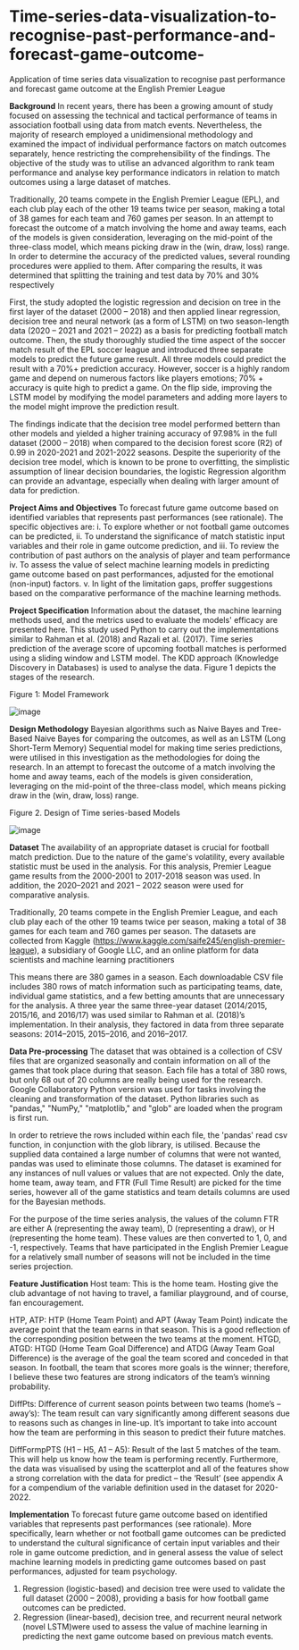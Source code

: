 # Time-series-data-visualization-to-recognise-past-performance-and-forecast-game-outcome-
Application of time series data visualization to recognise past performance and forecast game outcome at the English Premier League

**Background**
In recent years, there has been a growing amount of study focused on assessing the technical and tactical performance of teams in association football using data from match events. Nevertheless, the majority of research employed a unidimensional methodology and examined the impact of individual performance factors on match outcomes separately, hence restricting the comprehensibility of the findings. The objective of the study was to utilise an advanced algorithm to rank team performance and analyse key performance indicators in relation to match outcomes using a large dataset of matches. 

Traditionally, 20 teams compete in the English Premier League (EPL), and each club play each of the other 19 teams twice per season, making a total of 38 games for each team and 760 games per season. In an attempt to forecast the outcome of a match involving the home and away teams, each of the models is given consideration, leveraging on the mid-point of the three-class model, which means picking draw in the (win, draw, loss) range. In order to determine the accuracy of the predicted values, several rounding procedures were applied to them. After comparing the results, it was determined that splitting the training and test data by 70% and 30% respectively

First, the study adopted the logistic regression and decision on tree in the first layer of the dataset (2000 – 2018) and then applied linear regression, decision tree and neural network (as a form of LSTM) on two season-length data (2020 – 2021 and 2021 – 2022) as a basis for predicting football match outcome. Then, the study thoroughly studied the time aspect of the soccer match result of the EPL soccer league and introduced three separate models to predict the future game result. All three models could predict the result with a 70%+ prediction accuracy. However, soccer is a highly random game and depend on numerous factors like players emotions; 70% + accuracy is quite high to predict a game. On the flip side, improving the LSTM model by modifying the model parameters and adding more layers to the model might improve the prediction result.

 The findings indicate that the decision tree model performed bettern than other models and yielded a higher training accuracy of 97.98% in the full dataset (2000 – 2018) when compared to the decision forest score (R2) of 0.99 in 2020-2021 and 2021-2022 seasons. Despite the superiority of the decision tree model, which is known to be prone to overfitting, the simplistic assumption of linear decision boundaries, the logistic Regression algorithm can provide an advantage, especially when dealing with larger amount of data for prediction.


**Project Aims and Objectives**
To forecast future game outcome based on identified variables that represents past performances (see rationale).
The specific objectives are:
i.	To explore whether or not football game outcomes can be predicted, 
ii.	To understand the significance of match statistic input variables and their role in game outcome prediction, and 
iii.	To review the contribution of past authors on the analysis of player and team performance
iv.	To assess the value of select machine learning models in predicting game outcome based on past performances, adjusted for the emotional (non-input) factors.
v.	In light of the limitation gaps, proffer suggestions based on the comparative performance of the machine learning methods.



**Project Specification**
Information about the dataset, the machine learning methods used, and the metrics used to evaluate the models' efficacy are presented here. This study used Python to carry out the implementations similar to Rahman et al. (2018) and Razali et al. (2017). Time series prediction of the average score of upcoming football matches is performed using a sliding window and LSTM model. The KDD approach (Knowledge Discovery in Databases) is used to analyse the data. Figure 1 depicts the stages of the research.

Figure 1: Model Framework

![image](https://github.com/user-attachments/assets/e877a1ab-8ca1-4c4b-8f84-9c303034f1a2)

**Design Methodology**
Bayesian algorithms such as Naive Bayes and Tree-Based Naive Bayes for comparing the outcomes, as well as an LSTM (Long Short-Term Memory) Sequential model for making time series predictions, were utilised in this investigation as the methodologies for doing the research. In an attempt to forecast the outcome of a match involving the home and away teams, each of the models is given consideration, leveraging on the mid-point of the three-class model, which means picking draw in the (win, draw, loss) range.


Figure 2. Design of Time series-based Models

![image](https://github.com/user-attachments/assets/d01da6a1-c70a-4b94-bcb5-39f7580421eb)


**Dataset**
The availability of an appropriate dataset is crucial for football match prediction. Due to the nature of the game's volatility, every available statistic must be used in the analysis. For this analysis, Premier League game results from the 2000-2001 to 2017-2018 season was used. In addition, the 2020–2021 and 2021 – 2022 season were used for comparative analysis. 

Traditionally, 20 teams compete in the English Premier League, and each club play each of the other 19 teams twice per season, making a total of 38 games for each team and 760 games per season. The datasets are collected from Kaggle (https://www.kaggle.com/saife245/english-premier-league), a subsidiary of Google LLC, and an online platform for data scientists and machine learning practitioners

This means there are 380 games in a season. Each downloadable CSV file includes 380 rows of match information such as participating teams, date, individual game statistics, and a few betting amounts that are unnecessary for the analysis. A three year the same three-year dataset (2014/2015, 2015/16, and 2016/17) was used similar to Rahman et al. (2018)’s implementation. In their analysis, they factored in data from three separate seasons: 2014–2015, 2015–2016, and 2016–2017.


**Data Pre-processing**
The dataset that was obtained is a collection of CSV files that are organized seasonally and contain information on all of the games that took place during that season. Each file has a total of 380 rows, but only 68 out of 20 columns are really being used for the research. Google Collaboratory Python version was used for tasks involving the cleaning and transformation of the dataset. Python libraries such as "pandas," "NumPy," "matplotlib," and "glob" are loaded when the program is first run.

In order to retrieve the rows included within each file, the 'pandas' read csv function, in conjunction with the glob library, is utilised. Because the supplied data contained a large number of columns that were not wanted, pandas was used to eliminate those columns. The dataset is examined for any instances of null values or values that are not expected. Only the date, home team, away team, and FTR (Full Time Result) are picked for the time series, however all of the game statistics and team details columns are used for the Bayesian methods. 

For the purpose of the time series analysis, the values of the column FTR are either A (representing the away team), D (representing a draw), or H (representing the home team). These values are then converted to 1, 0, and -1, respectively. Teams that have participated in the English Premier League for a relatively small number of seasons will not be included in the time series projection.

**Feature Justification**
Host team: This is the home team. Hosting give the club advantage of not having to travel, a familiar playground, and of course, fan encouragement.
 
HTP, ATP: HTP (Home Team Point) and APT (Away Team Point) indicate the average point that the team earns in that season. This is a good reflection of the corresponding position between the two teams at the moment.
HTGD, ATGD: HTGD (Home Team Goal Difference) and ATDG (Away Team Goal Difference) is the average of the goal the team scored and conceded in that season. In football, the team that scores more goals is the winner; therefore, I believe these two features are strong indicators of the team’s winning probability.


DiffPts: Difference of current season points between two teams (home’s – away’s): The team result can vary significantly among different seasons due to reasons such as changes in line-up. It’s important to take into account how the team are performing in this season to predict their future matches.

DiffFormpPTS (H1 – H5, A1 – A5): Result of the last 5 matches of the team. This will help us know how the team is performing recently.
Furthermore, the data was visualised by using the scatterplot and all of the features show a strong correlation with the data for predict – the ‘Result’ (see appendix A for a compendium of the variable definition used in the dataset for 2020-2022.



**Implementation**
To forecast future game outcome based on identified variables that represents past performances (see rationale). More specifically, learn whether or not football game outcomes can be predicted to understand the cultural significance of certain input variables and their role in game outcome prediction, and in general assess the value of select machine learning models in predicting game outcomes based on past performances, adjusted for team psychology.
1.	Regression (logistic-based) and decision tree were used to validate the full dataset (2000 – 2008), providing a basis for how football game outcomes can be predicted.
2.	Regression (linear-based), decision tree, and recurrent neural network (novel LSTM)were used to assess the value of machine learning in predicting the next game outcome based on previous match events.





